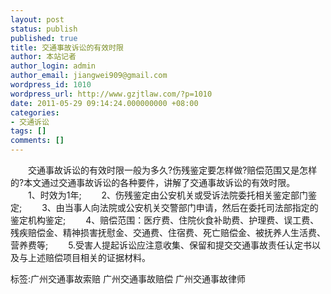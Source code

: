 ```yaml
---
layout: post
status: publish
published: true
title: 交通事故诉讼的有效时限
author: 本站记者
author_login: admin
author_email: jiangwei909@gmail.com
wordpress_id: 1010
wordpress_url: http://www.gzjtlaw.com/?p=1010
date: 2011-05-29 09:14:24.000000000 +08:00
categories:
- 交通诉讼
tags: []
comments: []
---
```

　　交通事故诉讼的有效时限一般为多久?伤残鉴定要怎样做?赔偿范围又是怎样的?本文通过交通事故诉讼的各种要件，讲解了交通事故诉讼的有效时限。　　1、时效为1年;　　2、伤残鉴定由公安机关或受诉法院委托相关鉴定部门鉴定;　　3、由当事人向法院或公安机关交警部门申请，然后在委托司法部指定的鉴定机构鉴定;　　4、赔偿范围：医疗费、住院伙食补助费、护理费、误工费、残疾赔偿金、精神损害抚慰金、交通费、住宿费、死亡赔偿金、被抚养人生活费、营养费等;　　5.受害人提起诉讼应注意收集、保留和提交交通事故责任认定书以及与上述赔偿项目相关的证据材料。标签:广州交通事故索赔 广州交通事故赔偿 广州交通事故律师
